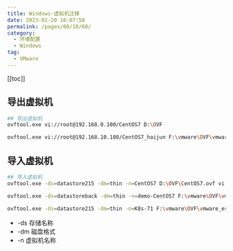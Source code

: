 ```yaml
---
title: Windows-虚拟机迁移
date: 2023-02-20 16:07:58
permalink: /pages/60/10/60/
category: 
  - 环境配置
  - Windows
tag: 
  - VMware
---
```


<!-- more -->

[[toc]]

## 导出虚拟机

```bash
## 导出虚拟机
ovftool.exe vi://root@192.168.0.100/CentOS7 D:\OVF

ovftool.exe vi://root@192.168.10.180/CentOS7_haijun F:\vmware\OVF\vmware_esxi
```

## 导入虚拟机

```bash
## 导入虚拟机
ovftool.exe -ds=datastore215 -dm=thin -n=CentOS7 D:\OVF\CentOS7.ovf vi://root@192.168.0.100

ovftool.exe -ds=datastoreback -dm=thin -n=demo-CentOS7 F:\vmware\OVF\vmware_esxi\CentOS7\CentOS7.ovf vi://root@192.168.10.180

ovftool.exe -ds=datastore215 -dm=thin -n=K8s-71 F:\vmware\OVF\vmware_esxi\CentOS7\CentOS7.ovf vi://root@192.168.10.156
```

- -ds 存储名称
- -dm 磁盘格式
- -n 虚拟机名称
